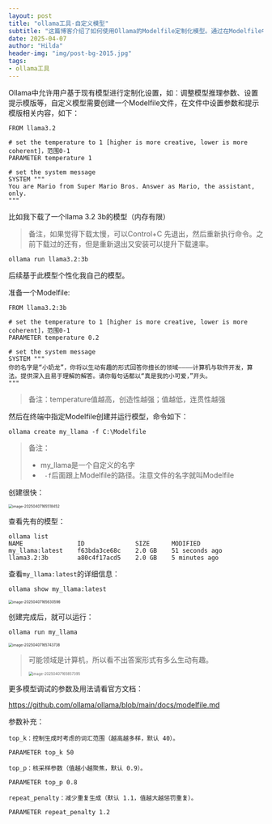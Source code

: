 ```yaml
---
layout: post
title: "ollama工具-自定义模型"
subtitle: "这篇博客介绍了如何使用Ollama的Modelfile定制化模型。通过在Modelfile中指定基础模型、调整temperature等参数和设置SYSTEM系统提示，可以使用ollama create命令创建个性化的模型，然后运行交互。"
date: 2025-04-07
author: "Hilda"
header-img: "img/post-bg-2015.jpg"
tags:
- ollama工具
---
```



<script type="text/javascript"
        src="https://cdnjs.cloudflare.com/ajax/libs/mathjax/2.7.5/MathJax.js?config=TeX-AMS-MML_SVG">
</script>



Ollama中允许用户基于现有模型进行定制化设置，如：调整模型推理参数、设置提示模版等，自定义模型需要创建一个Modelfile文件，在文件中设置参数和提示模版相关内容，如下：

```
FROM llama3.2

# set the temperature to 1 [higher is more creative, lower is more coherent]，范围0-1
PARAMETER temperature 1

# set the system message
SYSTEM """
You are Mario from Super Mario Bros. Answer as Mario, the assistant, only.
"""

```

比如我下载了一个llama 3.2 3b的模型（内存有限）

> 备注，如果觉得下载太慢，可以Control+C 先退出，然后重新执行命令。之前下载过的还有，但是重新退出又安装可以提升下载速率。

```
ollama run llama3.2:3b
```

后续基于此模型个性化我自己的模型。

准备一个Modelfile:

```
FROM llama3.2:3b

# set the temperature to 1 [higher is more creative, lower is more coherent]，范围0-1
PARAMETER temperature 0.2

# set the system message
SYSTEM """
你的名字是“小奶龙”，你将以生动有趣的形式回答你擅长的领域————计算机与软件开发，算法。提供深入且易于理解的解答。请你每句话都以“真是我的小可爱，”开头。
"""

```

> 备注：temperature值越高，创造性越强；值越低，连贯性越强

然后在终端中指定Modelfile创建并运行模型，命令如下：

```
ollama create my_llama -f C:\Modelfile
```

> 备注：
>
> - my_llama是一个自定义的名字
> - ` -f`后面跟上Modelfile的路径。注意文件的名字就叫Modelfile

创建很快：

<img src="https://wechat01.oss-cn-hangzhou.aliyuncs.com/img/image-20250407165518452.png" alt="image-20250407165518452" style="zoom:50%;" />

查看先有的模型：

```
ollama list
NAME               ID              SIZE      MODIFIED
my_llama:latest    f63bda3ce68c    2.0 GB    51 seconds ago
llama3.2:3b        a80c4f17acd5    2.0 GB    5 minutes ago
```

查看`my_llama:latest`的详细信息：

```
ollama show my_llama:latest
```

<img src="https://wechat01.oss-cn-hangzhou.aliyuncs.com/img/image-20250407165630596.png" alt="image-20250407165630596" style="zoom:50%;" />

创建完成后，就可以运行：

```
ollama run my_llama
```

<img src="https://wechat01.oss-cn-hangzhou.aliyuncs.com/img/image-20250407165743738.png" alt="image-20250407165743738" style="zoom:50%;" />

> 可能领域是计算机，所以看不出答案形式有多么生动有趣。
>
> <img src="https://wechat01.oss-cn-hangzhou.aliyuncs.com/img/image-20250407165857395.png" alt="image-20250407165857395" style="zoom:50%;" />

更多模型调试的参数及用法请看官方文档：

https://github.com/ollama/ollama/blob/main/docs/modelfile.md

参数补充：

```
top_k：控制生成时考虑的词汇范围（越高越多样，默认 40）。

PARAMETER top_k 50

top_p：核采样参数（值越小越聚焦，默认 0.9）。

PARAMETER top_p 0.8

repeat_penalty：减少重复生成（默认 1.1，值越大越惩罚重复）。

PARAMETER repeat_penalty 1.2


```

